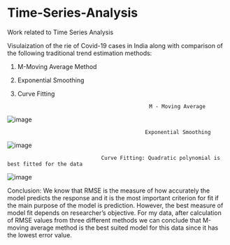 # Time-Series-Analysis
Work related to Time Series Analysis

Visulaization of the rie of Covid-19 cases in India along with comparison of the following traditional trend estimation methods:
1. M-Moving Average Method
2. Exponential Smoothing
3. Curve Fitting

                                                 M - Moving Average
![image](https://user-images.githubusercontent.com/58327067/116503484-d892d780-a8d3-11eb-8341-8eaf3c0bf0d8.png)

                                                Exponential Smoothing
![image](https://user-images.githubusercontent.com/58327067/116503423-b26d3780-a8d3-11eb-95e3-80b0fca38aec.png)

                                  Curve Fitting: Quadratic polynomial is best fitted for the data
![image](https://user-images.githubusercontent.com/58327067/116503527-f8c29680-a8d3-11eb-9aac-59c6fde38aed.png)

Conclusion: We know that RMSE is the measure of how accurately the model predicts the response and it is the most important criterion for fit if the main purpose of the model is prediction. However, the best measure of model fit depends on researcher’s objective. For my data, after calculation of RMSE values from three different methods we can conclude that M-moving average method is the best suited model for this data since it has the lowest error value.
